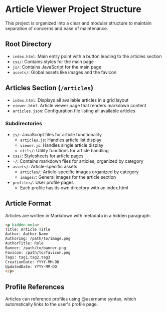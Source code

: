 # Article Viewer Project Structure

This project is organized into a clear and modular structure to maintain separation of concerns and ease of maintenance.

## Root Directory
- `index.html`: Main entry point with a button leading to the articles section
- `css/`: Contains styles for the main page
- `js/`: Contains JavaScript for the main page
- `assets/`: Global assets like images and the favicon

## Articles Section (`/articles`)
- `index.html`: Displays all available articles in a grid layout
- `viewer.html`: Article viewer page that renders markdown content
- `articles.json`: Configuration file listing all available articles

### Subdirectories
- `js/`: JavaScript files for article functionality
  - `articles.js`: Handles article list display
  - `viewer.js`: Handles single article display
  - `utils/`: Utility functions for article handling
- `css/`: Stylesheets for article pages
- `-/`: Contains markdown files for articles, organized by category
- `assets/`: Article-specific assets
  - `articles/`: Article-specific images organized by category
  - `images/`: General images for the article section
- `profiles/`: User profile pages
  - Each profile has its own directory with an index.html

## Article Format
Articles are written in Markdown with metadata in a hidden paragraph:
```markdown
<p hidden meta>
Title: Article Title
Author: Author Name
AuthorImg: /path/to/image.png
AuthorTitle: Role
Banner: /path/to/banner.png
Favicon: /path/to/favicon.png
Tags: tag1,tag2,tag3
CreationDate: YYYY-MM-DD
UpdatedDate: YYYY-MM-DD
</p>
```

## Profile References
Articles can reference profiles using @username syntax, which automatically links to the user's profile page.